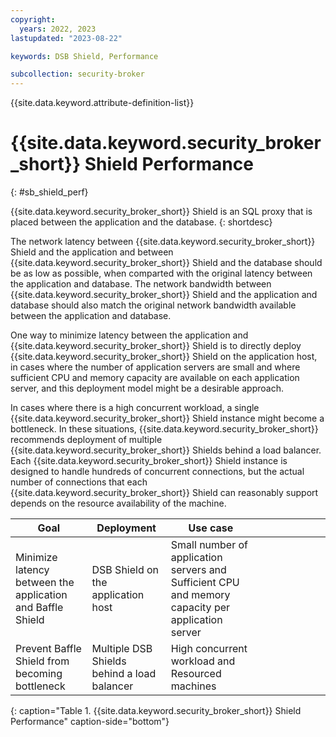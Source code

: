 ```yaml
---
copyright:
  years: 2022, 2023
lastupdated: "2023-08-22"

keywords: DSB Shield, Performance

subcollection: security-broker
---
```


{{site.data.keyword.attribute-definition-list}}

# {{site.data.keyword.security_broker_short}} Shield Performance
{: #sb_shield_perf}

{{site.data.keyword.security_broker_short}} Shield is an SQL proxy that is placed between the application and the database. 
{: shortdesc}

The network latency between {{site.data.keyword.security_broker_short}} Shield and the application and between {{site.data.keyword.security_broker_short}} Shield and the database should be as low as possible, when comparted with the original latency between the application and database. The network bandwidth between {{site.data.keyword.security_broker_short}} Shield and the application and database should also match the original network bandwidth available between the application and database.

One way to minimize latency between the application and {{site.data.keyword.security_broker_short}} Shield is to directly deploy {{site.data.keyword.security_broker_short}} Shield on the application host, in cases where the number of application servers are small and where sufficient CPU and memory capacity are available on each application server, and this deployment model might be a desirable approach.

In cases where there is a high concurrent workload, a single {{site.data.keyword.security_broker_short}} Shield instance might become a bottleneck. In these situations, {{site.data.keyword.security_broker_short}} recommends deployment of multiple {{site.data.keyword.security_broker_short}} Shields behind a load balancer. Each {{site.data.keyword.security_broker_short}} Shield instance is designed to handle hundreds of concurrent connections, but the actual number of connections that each {{site.data.keyword.security_broker_short}} Shield can reasonably support depends on the resource availability of the machine.

| Goal                                                       | Deployment                                  | Use case                                                                                          |   |   |   |   |   |   |   |
|------------------------------------------------------------|---------------------------------------------|---------------------------------------------------------------------------------------------------|---|---|---|---|---|---|---|
| Minimize latency between the application and Baffle Shield | DSB Shield on the application host          | Small number of application servers and Sufficient CPU and memory capacity per application server |   |   |   |   |   |   |   |
| Prevent Baffle Shield from becoming bottleneck             | Multiple DSB Shields behind a load balancer | High concurrent workload and Resourced machines     
{: caption="Table 1. {{site.data.keyword.security_broker_short}} Shield Performance" caption-side="bottom"} 


